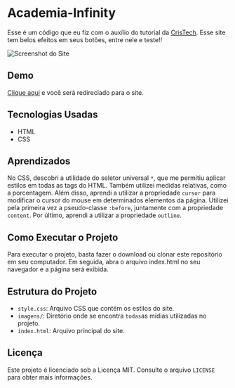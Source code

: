 # Academia-Infinity

Esse é um código que eu fiz com o auxílio do tutorial da [CrisTech](https://www.youtube.com/channel/UCXpt0pR8Qo5C67Y--xQpJAQ/featured). Esse site tem belos efeitos em seus botões, entre nele e teste!!

![Screenshot do Site](https://imgur.com/B7NuJDE.png)

## Demo

[Clique aqui](https://allan-carlos.github.io/Academia-Infinity/) e você será redireciado para o site.

## Tecnologias Usadas

- HTML
- CSS

## Aprendizados

No CSS, descobri a utilidade do seletor universal `*`, que me permitiu aplicar estilos em todas as tags do HTML. Também utilizei medidas relativas, como a porcentagem. Além disso, aprendi a utilizar a propriedade `cursor` para modificar o cursor do mouse em determinados elementos da página. Utilizei pela primeira vez a pseudo-classe `:before`, juntamente com a propriedade `content`. Por último, aprendi a utilizar a propriedade `outline`.

## Como Executar o Projeto

Para executar o projeto, basta fazer o download ou clonar este repositório em seu computador. Em seguida, abra o arquivo index.html no seu navegador e a página será exibida.

## Estrutura do Projeto

- `style.css`: Arquivo CSS que contém os estilos do site.
- `imagens/`: Diretório onde se encontra `todas`as mídias utilizadas no projeto.
- `index.html`: Arquivo príncipal do site.

## Licença

Este projeto é licenciado sob a Licença MIT. Consulte o arquivo `LICENSE` para obter mais informações.
